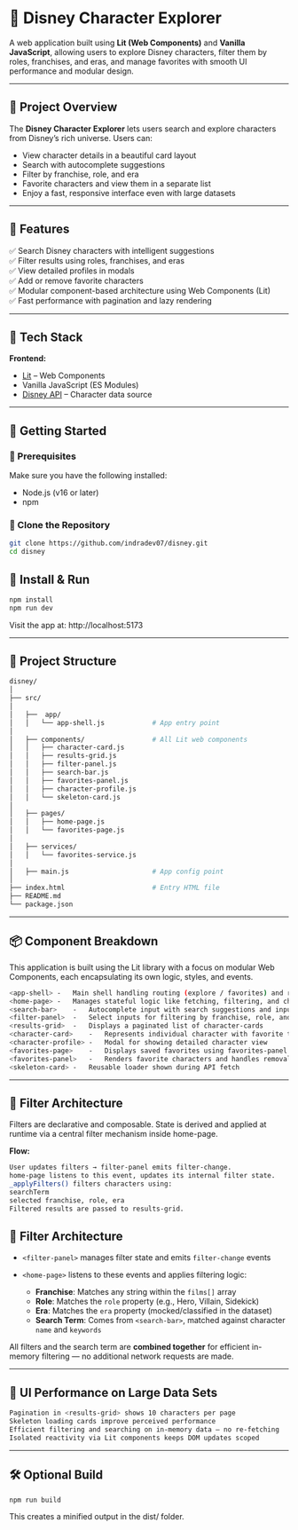 # 🏰 Disney Character Explorer

A web application built using **Lit (Web Components)** and **Vanilla JavaScript**, allowing users to explore Disney characters, filter them by roles, franchises, and eras, and manage favorites with smooth UI performance and modular design.

---

## 📖 Project Overview

The **Disney Character Explorer** lets users search and explore characters from Disney’s rich universe. Users can:

- View character details in a beautiful card layout  
- Search with autocomplete suggestions  
- Filter by franchise, role, and era  
- Favorite characters and view them in a separate list  
- Enjoy a fast, responsive interface even with large datasets

---

## 🚀 Features

✅ Search Disney characters with intelligent suggestions  
✅ Filter results using roles, franchises, and eras  
✅ View detailed profiles in modals  
✅ Add or remove favorite characters  
✅ Modular component-based architecture using Web Components (Lit)  
✅ Fast performance with pagination and lazy rendering  

---

## 🧱 Tech Stack

**Frontend:**

- [Lit](https://lit.dev) – Web Components
- Vanilla JavaScript (ES Modules)
- [Disney API](https://disneyapi.dev/) – Character data source

---

## 🏁 Getting Started

### 🔹 Prerequisites

Make sure you have the following installed:

- Node.js (v16 or later)
- npm

### 🔹 Clone the Repository

```bash
git clone https://github.com/indradev07/disney.git
cd disney
```

## 🔹 Install & Run

```bash
npm install
npm run dev
```

Visit the app at: http://localhost:5173


---

## 📂 Project Structure

```bash
disney/
│           
├── src/
│
│   ├──  app/
│   │   └── app-shell.js            # App entry point
│
│   ├── components/                 # All Lit web components
│   │   ├── character-card.js
│   │   ├── results-grid.js
│   │   ├── filter-panel.js
│   │   ├── search-bar.js
│   │   ├── favorites-panel.js
│   │   ├── character-profile.js
│   │   └── skeleton-card.js
│
│   ├── pages/
│   │   ├── home-page.js
│   │   └── favorites-page.js
│
│   ├── services/
│   │   └── favorites-service.js
│
│   ├── main.js                     # App config point
│
├── index.html                      # Entry HTML file
├── README.md
└── package.json
```

---

## 📦 Component Breakdown

This application is built using the Lit library with a focus on modular Web Components, each encapsulating its own logic, styles, and events.

```bash
<app-shell> -   Main shell handling routing (explore / favorites) and rendering pages
<home-page> -   Manages stateful logic like fetching, filtering, and character selection
<search-bar>    -   Autocomplete input with search suggestions and input debouncing
<filter-panel>  -   Select inputs for filtering by franchise, role, and era
<results-grid>  -   Displays a paginated list of character-cards
<character-card>    -   Represents individual character with favorite toggle
<character-profile> -   Modal for showing detailed character view
<favorites-page>    -   Displays saved favorites using favorites-panel
<favorites-panel>   -   Renders favorite characters and handles removal
<skeleton-card> -   Reusable loader shown during API fetch
```
---

## 🧠 Filter Architecture

Filters are declarative and composable. State is derived and applied at runtime via a central filter mechanism inside home-page.

**Flow:**

```bash
User updates filters → filter-panel emits filter-change.
home-page listens to this event, updates its internal filter state.
_applyFilters() filters characters using:
searchTerm
selected franchise, role, era
Filtered results are passed to results-grid.
```
## 🧠 Filter Architecture

- `<filter-panel>` manages filter state and emits `filter-change` events  
- `<home-page>` listens to these events and applies filtering logic:

  - **Franchise**: Matches any string within the `films[]` array  
  - **Role**: Matches the `role` property (e.g., Hero, Villain, Sidekick)  
  - **Era**: Matches the `era` property (mocked/classified in the dataset)  
  - **Search Term**: Comes from `<search-bar>`, matched against character `name` and `keywords`

All filters and the search term are **combined together** for efficient in-memory filtering — no additional network requests are made.

---

## 🚀 UI Performance on Large Data Sets

```bash
Pagination in <results-grid> shows 10 characters per page
Skeleton loading cards improve perceived performance
Efficient filtering and searching on in-memory data – no re-fetching
Isolated reactivity via Lit components keeps DOM updates scoped
```

---

## 🛠️ Optional Build

```bash
npm run build
```
This creates a minified output in the dist/ folder.
